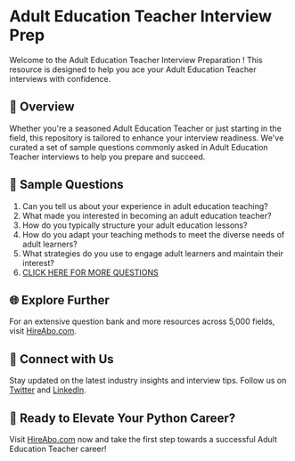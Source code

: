 # Adult Education Teacher Interview Prep

Welcome to the Adult Education Teacher Interview Preparation ! This resource is designed to help you ace your Adult Education Teacher interviews with confidence.

## 🚀 Overview

Whether you're a seasoned Adult Education Teacher or just starting in the field, this repository is tailored to enhance your interview readiness. We've curated a set of sample questions commonly asked in Adult Education Teacher interviews to help you prepare and succeed.

## 📝 Sample Questions

1. Can you tell us about your experience in adult education teaching?
2. What made you interested in becoming an adult education teacher?
3. How do you typically structure your adult education lessons?
4. How do you adapt your teaching methods to meet the diverse needs of adult learners?
5. What strategies do you use to engage adult learners and maintain their interest?
6. [CLICK HERE FOR MORE QUESTIONS](https://hireabo.com/job/4_0_36/Adult%20Education%20Teacher)

## 🌐 Explore Further

For an extensive question bank and more resources across 5,000 fields, visit [HireAbo.com](https://www.hireabo.com).

## 📱 Connect with Us

Stay updated on the latest industry insights and interview tips. Follow us on [Twitter](https://twitter.com/hireabo) and [LinkedIn](https://www.linkedin.com/in/hire-abo-3609972a8/).

## 🚀 Ready to Elevate Your Python Career?

Visit [HireAbo.com](https://www.hireabo.com) now and take the first step towards a successful Adult Education Teacher career!